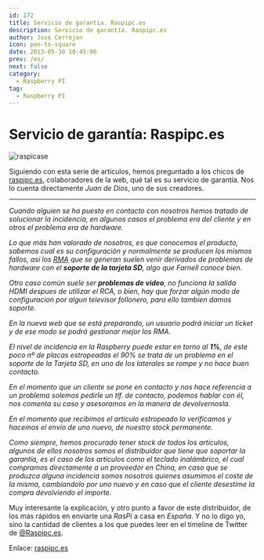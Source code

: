 ```yaml
---
id: 172
title: Servicio de garantía. Raspipc.es
description: Servicio de garantía. Raspipc.es
author: Jose Cerrejon
icon: pen-to-square
date: 2013-05-30 10:45:00
prev: /es/
next: false
category:
  - Raspberry PI
tag:
  - Raspberry PI
---
```


# Servicio de garantía: Raspipc.es

![raspicase](/images/raspicase.jpg)

Siguiendo con esta serie de artículos, hemos preguntado a los chicos de [raspipc.es](http://raspipc.es), colaboradores de la web, qué tal es su servicio de garantía. Nos lo cuenta directamente *Juan de Dios*, uno de sus creadores.

- - -
*Cuando alguien se ha puesto en contacto con nosotros hemos tratado de solucionar la incidencia, en algunos casos el problema era del cliente y en otros el problema era de hardware.*

*Lo que más han valorado de nosotros, es que conocemos el producto, sabemos cual es su configuración y normalmente se producen los mismos fallos, así los [RMA](http://es.wikipedia.org/wiki/RMA) que se generan suelen venir derivados de problemas de hardware con el ***soporte de la tarjeta SD***, algo que Farnell conoce bien.*

*Otro caso común suele ser ***problemas de video***, no funciona la salida HDMI despues de utilizar el RCA, o bien, hay que forzar algún modo de configuracion por algun televisor follonero, para ello tambien damos soporte.*

*En la nueva web que se está preparando, un usuario podrá iniciar un ticket y de ese modo se podrá gestionar mejor los RMA.*

*El nivel de incidencia en la Raspberry puede estar en torno al ***1%***, de este poco nº de placas estropeadas el 90% se trata de un problema en el soporte de la Tarjeta SD, en uno de los laterales se rompe y no hace buen contacto.*

*En el momento que un cliente se pone en contacto y nos hace referencia a un problema solemos pedirle un tlf. de contacto, podemos hablar con él, nos comenta su caso y asesoramos en la manera de devolvernosla.*

*En el momento que recibimos el artículo estropeado lo verificamos y hacemos el envío de uno nuevo, de nuestro stock permanente.*

*Como siempre, hemos procurado tener stock de todos los artículos, algunos de ellos nosotros somos el distribuidor que tiene que soportar la garantía, es el caso de los artículos como el teclado inalámbrico, el cual compramos directamente a un proveedor en China, en caso que se produzca alguna incidencia somos nosotros quienes asumimos el coste de la misma, cambiandolo por uno nuevo y en caso que el cliente desestime la compra devolviendo el importe.*

Muy interesante la explicación, y otro punto a favor de este distribuidor, de los más rápidos en enviarte una *RasPi* a casa en *España*. Y no lo digo yo, sino la cantidad de clientes a los que puedes leer en el timeline de Twitter de [@Raspipc.es](https://twitter.com/raspipc).

Enlace: [raspipc.es](http://raspipc.es)